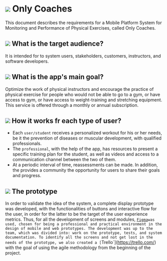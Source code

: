 # <img src="https://img.icons8.com/external-wanicon-lineal-color-wanicon/40/null/external-application-business-innovation-wanicon-lineal-color-wanicon.png"/> Only Coaches
This document describes the requirements for a Mobile Platform System for Monitoring and Performance of Physical Exercises, called Only Coaches.

## <img src="https://img.icons8.com/external-flaticons-lineal-color-flat-icons/40/null/external-public-public-relations-agency-flaticons-lineal-color-flat-icons-3.png"/> What is the target audience?
It is intended for to system users, stakeholders, customers, instructors, and software developers.

## <img src="https://img.icons8.com/emoji/40/null/bullseye.png"/> What is the app's main goal?
Optimize the work of physical instructors and encourage the practice of physical exercise for people who would not be able to go to a gym, or have access to gym, or have access to weight-training and stretching equipment. This service is offered through a monthly or annual subscription.

## <img src="https://img.icons8.com/external-wanicon-lineal-color-wanicon/40/null/external-human-resources-teamwork-wanicon-lineal-color-wanicon.png"/> How it works fr each type of user?
* Each `user/student` receives a personalized workout for his or her needs, be it the prevention of diseases or muscular development, with qualified professionals.
* The `professional`, with the help of the app, has resources to present a specific training plan for the student, as well as videos and access to a communication channel between the two of them.
* At a periodic interval of time, reassessments can be made. In addition, the provides a community the opportunity for users to share their goals and progress.

## <img src="https://img.icons8.com/external-flaticons-lineal-color-flat-icons/40/null/external-prototype-web-development-flaticons-lineal-color-flat-icons.png"/> The prototype
In order to validate the idea of the system, a complete display prototype was developed, with the functionalities of buttons and interactive flow for the user, in order for the latter to be the target of the user experience metrics.
Thus, for all the development of screens and modules, [`Figma`](https://www.figma.com/)`was used, chosen for being a professional and practical environment in the design of mobile and web prototypes. The development was up to the team, which was divided into: work on the prototype, tests, and system documentation. To identify all the screens and not get lost in the needs of the prototype, we also created a [`Trello`](https://trello.com/) with the goal of using the agile methodology from the beginning of the project.
